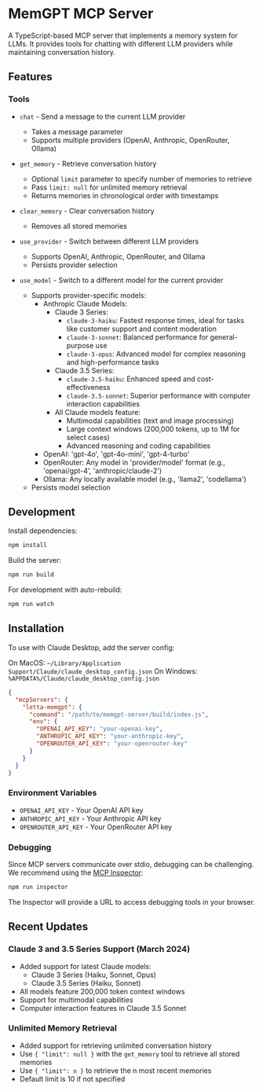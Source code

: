 # MemGPT MCP Server

A TypeScript-based MCP server that implements a memory system for LLMs. It provides tools for chatting with different LLM providers while maintaining conversation history.

## Features

### Tools
- `chat` - Send a message to the current LLM provider
  - Takes a message parameter
  - Supports multiple providers (OpenAI, Anthropic, OpenRouter, Ollama)

- `get_memory` - Retrieve conversation history
  - Optional `limit` parameter to specify number of memories to retrieve
  - Pass `limit: null` for unlimited memory retrieval
  - Returns memories in chronological order with timestamps

- `clear_memory` - Clear conversation history
  - Removes all stored memories

- `use_provider` - Switch between different LLM providers
  - Supports OpenAI, Anthropic, OpenRouter, and Ollama
  - Persists provider selection

- `use_model` - Switch to a different model for the current provider
  - Supports provider-specific models:
    - Anthropic Claude Models:
      - Claude 3 Series:
        - `claude-3-haiku`: Fastest response times, ideal for tasks like customer support and content moderation
        - `claude-3-sonnet`: Balanced performance for general-purpose use
        - `claude-3-opus`: Advanced model for complex reasoning and high-performance tasks
      - Claude 3.5 Series:
        - `claude-3.5-haiku`: Enhanced speed and cost-effectiveness
        - `claude-3.5-sonnet`: Superior performance with computer interaction capabilities
      - All Claude models feature:
        - Multimodal capabilities (text and image processing)
        - Large context windows (200,000 tokens, up to 1M for select cases)
        - Advanced reasoning and coding capabilities
    - OpenAI: 'gpt-4o', 'gpt-4o-mini', 'gpt-4-turbo'
    - OpenRouter: Any model in 'provider/model' format (e.g., 'openai/gpt-4', 'anthropic/claude-2')
    - Ollama: Any locally available model (e.g., 'llama2', 'codellama')
  - Persists model selection

## Development

Install dependencies:
```bash
npm install
```

Build the server:
```bash
npm run build
```

For development with auto-rebuild:
```bash
npm run watch
```

## Installation

To use with Claude Desktop, add the server config:

On MacOS: `~/Library/Application Support/Claude/claude_desktop_config.json`
On Windows: `%APPDATA%/Claude/claude_desktop_config.json`

```json
{
  "mcpServers": {
    "letta-memgpt": {
      "command": "/path/to/memgpt-server/build/index.js",
      "env": {
        "OPENAI_API_KEY": "your-openai-key",
        "ANTHROPIC_API_KEY": "your-anthropic-key",
        "OPENROUTER_API_KEY": "your-openrouter-key"
      }
    }
  }
}
```

### Environment Variables
- `OPENAI_API_KEY` - Your OpenAI API key
- `ANTHROPIC_API_KEY` - Your Anthropic API key
- `OPENROUTER_API_KEY` - Your OpenRouter API key

### Debugging

Since MCP servers communicate over stdio, debugging can be challenging. We recommend using the [MCP Inspector](https://github.com/modelcontextprotocol/inspector):

```bash
npm run inspector
```

The Inspector will provide a URL to access debugging tools in your browser.

## Recent Updates

### Claude 3 and 3.5 Series Support (March 2024)
- Added support for latest Claude models:
  - Claude 3 Series (Haiku, Sonnet, Opus)
  - Claude 3.5 Series (Haiku, Sonnet)
- All models feature 200,000 token context windows
- Support for multimodal capabilities
- Computer interaction features in Claude 3.5 Sonnet

### Unlimited Memory Retrieval
- Added support for retrieving unlimited conversation history
- Use `{ "limit": null }` with the `get_memory` tool to retrieve all stored memories
- Use `{ "limit": n }` to retrieve the n most recent memories
- Default limit is 10 if not specified

